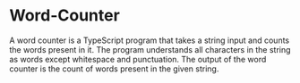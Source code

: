 # Word-Counter
A word counter is a TypeScript program that takes a string input and counts the words present in it. The program understands all characters in the string as words except whitespace and punctuation. The output of the word counter is the count of words present in the given string.
